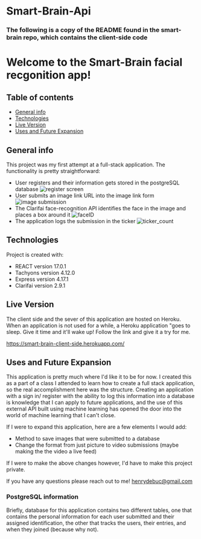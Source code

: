 # Smart-Brain-Api
### The following is a copy of the README found in the smart-brain repo, which contains the client-side code

# Welcome to the Smart-Brain facial recgonition app!

## Table of contents
* [General info](#general-info)
* [Technologies](#technologies)
* [Live Version](#live-version)
* [Uses and Future Expansion](#Uses-and-Future-Expansion)

## General info
This project was my first attempt at a full-stack application. The functionality is pretty straightforward:

* User registers and their information gets stored in the postgreSQL database ![register screen](https://user-images.githubusercontent.com/69326962/113332194-794aa300-92e6-11eb-9a94-2b71b09165df.png)
* User submits an image link URL into the image link form ![image submission](https://user-images.githubusercontent.com/69326962/113332260-8d8ea000-92e6-11eb-83bf-3ee2cd7c6b86.png)
* The Clarifai face-recognition API identifies the face in the image and places a box around it ![faceID](https://user-images.githubusercontent.com/69326962/113332315-a0a17000-92e6-11eb-9098-6a2dfbe3d11c.png)
* The application logs the submission in the ticker 
![ticker_count](https://user-images.githubusercontent.com/69326962/113332390-badb4e00-92e6-11eb-90c5-ea4d49bef442.png)
	
## Technologies
Project is created with:
* REACT version 17.0.1
* Tachyons version 4.12.0
* Express version 4.17.1
* Clarifai version 2.9.1

## Live Version

The client side and the sever of this application are hosted on Heroku. When an application is not used for a while, a Heroku application "goes to sleep.
Give it time and it'll wake up! Follow the link and give it a try for me.

https://smart-brain-client-side.herokuapp.com/

## Uses and Future Expansion

This application is pretty much where I'd like it to be for now. I created this as a part of a class I attended to learn how to create a full stack application, so the real accomplishment here was the structure. Creating an application with a sign in/ register with the ability to log this information into a database is knowledge that I can
apply to future applications, and the use of this external API built using machine learning has opened the door into the world of machine learning that I can't close. 

If I were to expand this application, here are a few elements I would add:

* Method to save images that were submitted to a database
* Change the format from just picture to video submissions (maybe making the the video a live feed)

If I were to make the above changes however, I'd have to make this project private.

If you have any questions please reach out to me! henrydebuc@gmail.com

### PostgreSQL information

Briefly, database for this application contains two different tables, one that contains the personal information for each user submitted and their assigned identification, the other that tracks the users, their entries, and when they joined (because why not).


